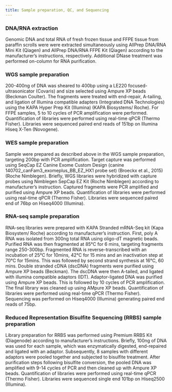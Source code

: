 ```yaml
---
title: Sample preparation, QC, and Sequencing
---
```


### DNA/RNA extraction

Genomic DNA and total RNA of fresh frozen tissue and FFPE tissue from paraffin scrolls were were extracted simultaneously using AllPrep DNA/RNA Mini Kit (Qiagen) and AllPrep DNA/RNA FFPE Kit (Qiagen) according to the manufacturer’s instructions, respectively. Additional DNase treatment was performed on-column for RNA purification.

### WGS sample preparation

200-400ng of DNA was sheared to 400bp using a LE220 focused-ultrasonicator (Covaris) and size selected using Ampure XP beads (Beckman Coulter).  The fragments were treated with end-repair, A-tailing, and ligation of Illumina compatible adapters (Integrated DNA Technologies) using the KAPA Hyper Prep Kit (Illumina) (KAPA Biosystems/ Roche). For FFPE samples, 5 to 10 cycles of PCR amplification were performed. Quantification of libraries were performed using real-time qPCR (Thermo Fisher). Libraries were sequenced paired end reads of 151bp on Illumina Hiseq X-Ten (Novogene).

### WES sample preparation

Sample were prepared as described above in the WGS sample preparation, targeting 200bp with PCR amplification. Target capture was performed using SeqCap EZ Canine Exome Custom Design (canine 140702_canFam3_exomeplus_BB_EZ_HX1 probe set) (Broeckx et al., 2015) (Roche Nimblegen). Briefly, WGS libraries were hybridized with capture probes 
using Nimblegen SepCap EZ Kit (Roche Nimblegen) according to manufacturer’s instruction. Captured fragments were PCR amplified and purified using Ampure XP beads. Quantification of libraries were performed using real-time qPCR (Thermo Fisher). Libraries were sequenced paired end of 76bp on Hiseq4000 (Illumina).

### RNA-seq sample preparation

RNA-seq libraries were prepared with KAPA Stranded mRNA-Seq kit (Kapa Biosystem/ Roche) according to manufacturer’s instruction. First, poly A RNA was isolated from 300ng total RNA using oligo-dT magnetic beads. Purified RNA was then fragmented at 85°C for 6 mins, targeting fragments range 250-300bp. Fragmented RNA is reverse-transcribed with an incubation of 25°C for 10mins, 42°C for 15 mins and an inactivation step at 70°C for 15mins. This was followed by second strand synthesis at 16°C, 60 mins. Double stranded cDNA (dscDNA) fragments were purified using Ampure XP beads (Beckman). The dscDNA were then A-tailed, and ligated with illumina compatible adaptors (IDT). Adaptor-ligated DNA was purified using Ampure XP beads. This is followed by 10 cycles of PCR amplification. The final library was cleaned up using AMpure XP beads. Quantification of libraries were performed using real-time qPCR (Thermo Fisher). Sequencing was performed on Hiseq4000 (Illumina) generating paired end reads of 75bp.

### Reduced Representation Bisulfite Sequencing (RRBS) sample preparation

Library preparation for RRBS was performed using Premium RRBS Kit (Diagenode) according to manufacturer’s instructions. Briefly, 100ng of DNA was used for each sample, which was enzymatically digested, end-repaired and ligated with an adaptor. Subsequently, 8 samples with different adaptors were pooled together and subjected to bisulfite treatment. After purification steps following bisulfite conversion, the pooled DNA was amplified with 9-14 cycles of PCR and then cleaned up with Ampure XP beads. Quantification of libraries were performed using real-time qPCR (Thermo Fisher). Libraries were sequenced single end 101bp on Hiseq2500 (Illumina).
